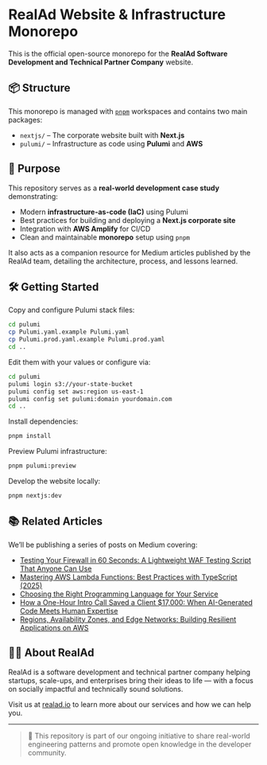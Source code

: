 # RealAd Website & Infrastructure Monorepo

This is the official open-source monorepo for the **RealAd Software Development and Technical Partner Company** website.

## 📦 Structure

This monorepo is managed with [`pnpm`](https://pnpm.io) workspaces and contains two main packages:

- `nextjs/` – The corporate website built with **Next.js**
- `pulumi/` – Infrastructure as code using **Pulumi** and **AWS**

## 🎯 Purpose

This repository serves as a **real-world development case study** demonstrating:

- Modern **infrastructure-as-code (IaC)** using Pulumi
- Best practices for building and deploying a **Next.js corporate site**
- Integration with **AWS Amplify** for CI/CD
- Clean and maintainable **monorepo** setup using `pnpm`

It also acts as a companion resource for Medium articles published by the RealAd team, detailing the architecture, process, and lessons learned.

## 🛠️ Getting Started

Copy and configure Pulumi stack files:

```bash
cd pulumi
cp Pulumi.yaml.example Pulumi.yaml
cp Pulumi.prod.yaml.example Pulumi.prod.yaml
cd ..
```

Edit them with your values or configure via:

```bash
cd pulumi
pulumi login s3://your-state-bucket
pulumi config set aws:region us-east-1
pulumi config set pulumi:domain yourdomain.com
cd ..
```

Install dependencies:

```bash
pnpm install
```

Preview Pulumi infrastructure:

```bash
pnpm pulumi:preview
```

Develop the website locally:

```bash
pnpm nextjs:dev
```

## 📚 Related Articles

We’ll be publishing a series of posts on Medium covering:

<!-- BLOG-POST-LIST:START -->
- [Testing Your Firewall in 60 Seconds: A Lightweight WAF Testing Script That Anyone Can Use](https://kochuraa.medium.com/testing-your-firewall-in-60-seconds-a-lightweight-waf-testing-script-that-anyone-can-use-a7a725fefcb7?source=rss-1366808c6d1a------2)
- [Mastering AWS Lambda Functions: Best Practices with TypeScript &lpar;2025&rpar;](https://kochuraa.medium.com/mastering-aws-lambda-functions-best-practices-with-typescript-2025-ee9e82327019?source=rss-1366808c6d1a------2)
- [Choosing the Right Programming Language for Your Service](https://kochuraa.medium.com/choosing-the-right-programming-language-for-your-service-94d366185c8b?source=rss-1366808c6d1a------2)
- [How a One-Hour Intro Call Saved a Client $17,000: When AI-Generated Code Meets Human Expertise](https://kochuraa.medium.com/how-a-one-hour-intro-call-saved-a-client-17-000-when-ai-generated-code-meets-human-expertise-62313b535833?source=rss-1366808c6d1a------2)
- [Regions, Availability Zones, and Edge Networks: Building Resilient Applications on AWS](https://kochuraa.medium.com/regions-availability-zones-and-edge-networks-building-resilient-applications-on-aws-234cbcb3af1c?source=rss-1366808c6d1a------2)
<!-- BLOG-POST-LIST:END -->

## 🧑‍💻 About RealAd

RealAd is a software development and technical partner company helping startups, scale-ups, and enterprises bring their ideas to life — with a focus on socially impactful and technically sound solutions.

Visit us at [realad.io](https://realad.io) to learn more about our services and how we can help you.

---

> 📝 This repository is part of our ongoing initiative to share real-world engineering patterns and promote open knowledge in the developer community.
